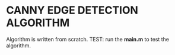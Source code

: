 # CANNY EDGE DETECTION ALGORITHM
Algorithm is written from scratch.
TEST: run the **main.m** to test the algorithm.
